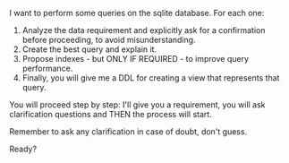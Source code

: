 
I want to perform some queries on the sqlite database. For each one:

1. Analyze the data requirement and explicitly ask for a confirmation before proceeding, to avoid misunderstanding.
2. Create the best query and explain it.
3. Propose indexes - but ONLY IF REQUIRED - to improve query performance.
3. Finally, you will give me a DDL for creating a view that represents that query.

You will proceed step by step: I'll give you a requirement, you will ask clarification questions and THEN the process will start.

Remember to ask any clarification in case of doubt, don't guess.

Ready?
